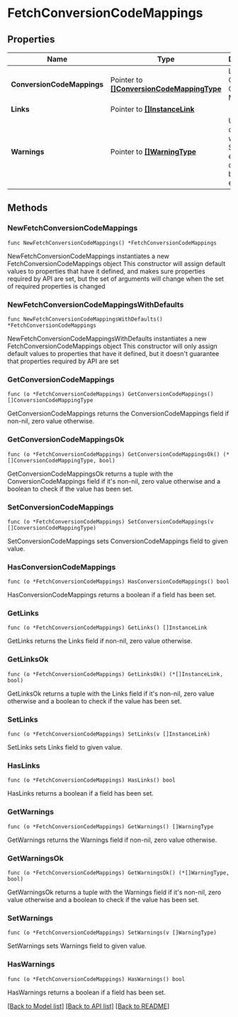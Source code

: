 # FetchConversionCodeMappings

## Properties

Name | Type | Description | Notes
------------ | ------------- | ------------- | -------------
**ConversionCodeMappings** | Pointer to [**[]ConversionCodeMappingType**](ConversionCodeMappingType.md) | List of Conversion Code Mappings. | [optional] 
**Links** | Pointer to [**[]InstanceLink**](InstanceLink.md) |  | [optional] 
**Warnings** | Pointer to [**[]WarningType**](WarningType.md) | Used in conjunction with the Success element to define a business error. | [optional] 

## Methods

### NewFetchConversionCodeMappings

`func NewFetchConversionCodeMappings() *FetchConversionCodeMappings`

NewFetchConversionCodeMappings instantiates a new FetchConversionCodeMappings object
This constructor will assign default values to properties that have it defined,
and makes sure properties required by API are set, but the set of arguments
will change when the set of required properties is changed

### NewFetchConversionCodeMappingsWithDefaults

`func NewFetchConversionCodeMappingsWithDefaults() *FetchConversionCodeMappings`

NewFetchConversionCodeMappingsWithDefaults instantiates a new FetchConversionCodeMappings object
This constructor will only assign default values to properties that have it defined,
but it doesn't guarantee that properties required by API are set

### GetConversionCodeMappings

`func (o *FetchConversionCodeMappings) GetConversionCodeMappings() []ConversionCodeMappingType`

GetConversionCodeMappings returns the ConversionCodeMappings field if non-nil, zero value otherwise.

### GetConversionCodeMappingsOk

`func (o *FetchConversionCodeMappings) GetConversionCodeMappingsOk() (*[]ConversionCodeMappingType, bool)`

GetConversionCodeMappingsOk returns a tuple with the ConversionCodeMappings field if it's non-nil, zero value otherwise
and a boolean to check if the value has been set.

### SetConversionCodeMappings

`func (o *FetchConversionCodeMappings) SetConversionCodeMappings(v []ConversionCodeMappingType)`

SetConversionCodeMappings sets ConversionCodeMappings field to given value.

### HasConversionCodeMappings

`func (o *FetchConversionCodeMappings) HasConversionCodeMappings() bool`

HasConversionCodeMappings returns a boolean if a field has been set.

### GetLinks

`func (o *FetchConversionCodeMappings) GetLinks() []InstanceLink`

GetLinks returns the Links field if non-nil, zero value otherwise.

### GetLinksOk

`func (o *FetchConversionCodeMappings) GetLinksOk() (*[]InstanceLink, bool)`

GetLinksOk returns a tuple with the Links field if it's non-nil, zero value otherwise
and a boolean to check if the value has been set.

### SetLinks

`func (o *FetchConversionCodeMappings) SetLinks(v []InstanceLink)`

SetLinks sets Links field to given value.

### HasLinks

`func (o *FetchConversionCodeMappings) HasLinks() bool`

HasLinks returns a boolean if a field has been set.

### GetWarnings

`func (o *FetchConversionCodeMappings) GetWarnings() []WarningType`

GetWarnings returns the Warnings field if non-nil, zero value otherwise.

### GetWarningsOk

`func (o *FetchConversionCodeMappings) GetWarningsOk() (*[]WarningType, bool)`

GetWarningsOk returns a tuple with the Warnings field if it's non-nil, zero value otherwise
and a boolean to check if the value has been set.

### SetWarnings

`func (o *FetchConversionCodeMappings) SetWarnings(v []WarningType)`

SetWarnings sets Warnings field to given value.

### HasWarnings

`func (o *FetchConversionCodeMappings) HasWarnings() bool`

HasWarnings returns a boolean if a field has been set.


[[Back to Model list]](../README.md#documentation-for-models) [[Back to API list]](../README.md#documentation-for-api-endpoints) [[Back to README]](../README.md)



